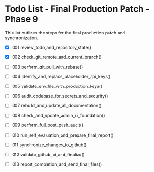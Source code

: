 # Todo List - Final Production Patch - Phase 9

This list outlines the steps for the final production patch and synchronization.

- [X] 001 review_todo_and_repository_state()
- [X] 002 check_git_remote_and_current_branch()
- [ ] 003 perform_git_pull_with_rebase()
- [ ] 004 identify_and_replace_placeholder_api_keys()
- [ ] 005 validate_env_file_with_production_keys()
- [ ] 006 audit_codebase_for_secrets_and_security()
- [ ] 007 rebuild_and_update_all_documentation()
- [ ] 008 check_and_update_admin_ui_foundation()
- [ ] 009 perform_full_post_push_audit()
- [ ] 010 run_self_evaluation_and_prepare_final_report()
- [ ] 011 synchronize_changes_to_github()
- [ ] 012 validate_github_ci_and_finalize()
- [ ] 013 report_completion_and_send_final_files()

